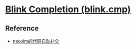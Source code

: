 # [Blink Completion (blink.cmp)](https://github.com/Saghen/blink.cmp)

## Reference

- [neovim的代码自动补全](https://www.bilibili.com/video/BV1gDETzTEoo)